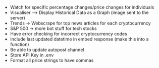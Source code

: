 - Watch for specific percentage changes/price changes for individuals
- Visualiser --> Display Historical Data as a Graph (image sent to the server)
- Trends -> Webscrape for top news articles for each cryptocurrency
- S&P 500 -> more bot stuff for tech stocks
- Have error checking for incorrect cryptocurrency codes
- Include last updated datetime in embed response (make this into a function)
- Be able to update autopost channel
- Store API Key in .env
- Format all price strings to have commas 